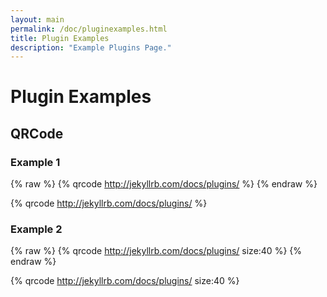 ```yaml
---
layout: main
permalink: /doc/pluginexamples.html
title: Plugin Examples
description: "Example Plugins Page."
---
```


# Plugin Examples

## QRCode

### Example 1

{% raw  %}
{% qrcode http://jekyllrb.com/docs/plugins/ %}
{% endraw %}

{% qrcode http://jekyllrb.com/docs/plugins/ %}

### Example 2

{% raw  %}
{% qrcode http://jekyllrb.com/docs/plugins/ size:40 %}
{% endraw %}

{% qrcode http://jekyllrb.com/docs/plugins/ size:40 %}
